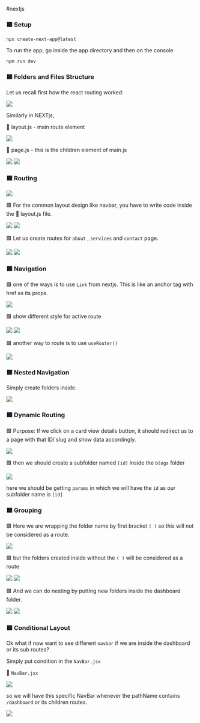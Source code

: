 #nextjs

### 🟪 Setup

```
npx create-next-app@latest
```

To run the app, go inside the app directory and then on the console

```
npm run dev
```

### 🟪 Folders and Files Structure

Let us recall first how the react routing worked:

<img src='./Attachments/Pasted image 20240616114347.png'>

Similarly in NEXTjs,

📄 layout.js - main route element

<img src='./Attachments/Pasted image 20240616113105.png'>

📄 page.js - this is the children element of main.js

<img src='./Attachments/Pasted image 20240616114958.png'>

<img src='./Attachments/Pasted image 20240616115027.png'>

### 🟪 Routing

<img src='./Attachments/Pasted image 20240616115630.png'>

🟩 For the common layout design like navbar, you have to write code inside the 📄 layout.js file.

<img src='./Attachments/Pasted image 20240616121906.png'>

<img src='./Attachments/Pasted image 20240616121928.png'>

🟩 Let us create routes for `about` , `services` and `contact` page.

<img src='./Attachments/Pasted image 20240616121532.png'>

<img src='./Attachments/Pasted image 20240616121557.png'>

### 🟪 Navigation

🟩 one of the ways is to use `Link` from nextjs. This is like an anchor tag with href as its props.

<img src='./Attachments/Pasted image 20240616122653.png'>

🟩 show different style for active route

<img src='./Attachments/Pasted image 20240616125622.png'>

<img src='./Attachments/Pasted image 20240616125640.png'>

🟩 another way to route is to use `useRouter()`

<img src='./Attachments/Pasted image 20240616130500.png'>

### 🟪 Nested Navigation

Simply create folders inside.

<img src='./Attachments/Pasted image 20240616183702.png'>

### 🟪 Dynamic Routing

🟩 Purpose: If we click on a card view details button, it should redirect us to a page with that ID/ slug and show data accordingly.

<img src='./Attachments/Pasted image 20240616193142.png'>

🟩 then we should create a subfolder named `[id]` inside the `blogs` folder

<img src='./Attachments/Pasted image 20240616193308.png'>

here we should be getting `params` in which we will have the `id` as our subfolder name is `[id]`

### 🟪 Grouping

🟩 Here we are wrapping the folder name by first bracket `( )` so this will not be considered as a route.

<img src='./Attachments/Pasted image 20240616211001.png'>

🟩 but the folders created inside without the `( )` will be considered as a route

<img src='./Attachments/Pasted image 20240616211248.png'>

<img src='./Attachments/Pasted image 20240616211312.png'>

🟩 And we can do nesting by putting new folders inside the dashboard folder.

<img src='./Attachments/Pasted image 20240616211545.png'>

<img src='./Attachments/Pasted image 20240616211640.png'>

### 🟪 Conditional Layout

Ok what if now want to see different `navbar` if we are inside the dashboard or its sub routes?

Simply put condition in the `NavBar.jsx`

📄 `NavBar.jsx`

<img src='./Attachments/Pasted image 20240616212500.png'>

so we will have this specific NavBar whenever the pathName contains `/dashboard` or its children routes.

<img src='./Attachments/Pasted image 20240616212754.png'>
